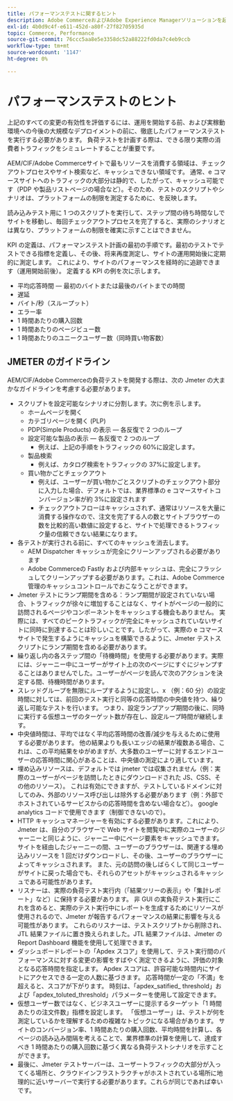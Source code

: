 ```yaml
---
title: パフォーマンステストに関するヒント
description: Adobe CommerceおよびAdobe Experience Managerソリューションを起動するための KPI の設定方法を説明します。
exl-id: 4b0d9c4f-e611-452d-a80f-27f82705935d
topic: Commerce, Performance
source-git-commit: 76ccc5aa8e5e3358dc52a88222fd0da7c4eb9ccb
workflow-type: tm+mt
source-wordcount: '1147'
ht-degree: 0%

---
```


# パフォーマンステストのヒント

上記のすべての変更の有効性を評価するには、運用を開始する前、および実稼動環境への今後の大規模なデプロイメントの前に、徹底したパフォーマンステストを実行する必要があります。 負荷テストを計画する際は、できる限り実際の消費者トラフィックをシミュレートすることが重要です。

AEM/CIF/Adobe Commerceサイトで最もリソースを消費する領域は、チェックアウトプロセスやサイト検索など、キャッシュできない領域です。 通常、e コマースサイトへのトラフィックの大部分は静的で、したがって、キャッシュ可能です（PDP や製品リストページの場合など）。そのため、テストのスクリプトやシナリオは、プラットフォームの制限を測定するために、を反映します。

読み込みテスト用に 1 つのスクリプトを実行して、ステップ間の待ち時間なしでサイトを移動し、毎回チェックアウトプロセスを完了すると、実際のシナリオとは異なり、プラットフォームの制限を確実に示すことはできません。

KPI の定義は、パフォーマンステスト計画の最初の手順です。最初のテストでテストできる指標を定義し、その後、将来再度測定し、サイトの運用開始後に定期的に測定します。 これにより、サイトのパフォーマンスを経時的に追跡できます（運用開始前後）。 定義する KPI の例を次に示します。

- 平均応答時間 — 最初のバイトまたは最後のバイトまでの時間
- 遅延
- バイト/秒（スループット）
- エラー率
- 1 時間あたりの購入回数
- 1 時間あたりのページビュー数
- 1 時間あたりのユニークユーザー数（同時買い物客数）

## JMETER のガイドライン

AEM/CIF/Adobe Commerceの負荷テストを開発する際は、次の Jmeter の大まかなガイドラインを考慮する必要があります。

- スクリプトを設定可能なシナリオに分割します。次に例を示します。
   - ホームページを開く
   - カテゴリページを開く (PLP)
   - PDP(Simple Products) の表示 — 各反復で 2 つのループ
   - 設定可能な製品の表示 — 各反復で 2 つのループ
      - 例えば、上記の手順をトラフィックの 60%に設定します。
   - 製品検索
      - 例えば、カタログ検索をトラフィックの 37%に設定します。
   - 買い物かごとチェックアウト
      - 例えば、ユーザーが買い物かごとスクリプトのチェックアウト部分に入力した場合、デフォルトでは、業界標準の e コマースサイトコンバージョン率が約 3%に設定されます
      - チェックアウトフローはキャッシュされず、通常はリソースを大量に消費する操作なので、注文を完了する人の数とサイトブラウザーの数を比較的高い数値に設定すると、サイトで処理できるトラフィック量の信頼できない結果になります。
- 各テストが実行される前に、すべてのキャッシュを消去します。
   - AEM Dispatcher キャッシュが完全にクリーンアップされる必要があります
   - Adobe Commerceの Fastly および内部キャッシュは、完全にフラッシュしてクリーンアップする必要があります。これは、Adobe Commerce管理のキャッシュコントロールでおこなうことができます。
- Jmeter テストにランプ期間を含める：ランプ期間が設定されていない場合、トラフィックが徐々に増加することはなく、サイトがページの一般的に訪問されるページやコンポーネントをキャッシュする機会もありません。 実際には、すべてのピークトラフィックが完全にキャッシュされていないサイトに同時に到達することは珍しいことです。したがって、実際の e コマースサイトで発生するようにキャッシュを構築できるように、Jmeter テストスクリプトにランプ期間を含める必要があります。
- 繰り返し内の各ステップ間の「待機時間」を使用する必要があります。実際には、ジャーニー中にユーザーがサイト上の次のページにすぐにジャンプすることはありませんでした。ユーザーがページを読んで次のアクションを決定する間、待機時間があります。
- スレッドグループを無限にループするように設定し、x （例：60 分）の設定時間に対しては、前回のテスト実行と同等の応答時間の中央値を持つ、繰り返し可能なテストを行います。 つまり、設定ランプアップ期間の後に、同時に実行する仮想ユーザのターゲット数が存在し、設定ループ時間が継続します。
- 中央値時間は、平均ではなく平均応答時間の改善/減少を与えるために使用する必要があります。 他の結果よりも長いエッジの結果が複数ある場合、これは、この平均結果をゆがめますが、大多数のユーザーに対するエンドユーザーの応答時間に関心があることは、中央値の測定により適しています。
- 埋め込みリソースは、デフォルトでは jmeter では収集されません（例：実際のユーザーがページを訪問したときにダウンロードされた JS、CSS、その他のリソース）。 これは有効にできますが、テストしているドメインに対してのみ、外部のリソース呼び出しは除外する必要があります（例：外部でホストされているサービスからの応答時間を含めない場合など）。 google analytics コードで使用できます（制御できないので）。
- HTTP キャッシュマネージャーを有効にする必要があります。これにより、Jmeter は、自分のブラウザーで Web サイトを閲覧中に実際のユーザーのジャーニーと同じように、ジャーニー中にページ要素をキャッシュできます。 サイトを経由したジャーニーの間、ユーザーのブラウザーは、関連する埋め込みリソースを 1 回だけダウンロードし、その後、ユーザーのブラウザーによってキャッシュされます。 また、元の訪問の後しばらくして同じユーザーがサイトに戻った場合でも、それらのアセットがキャッシュされるキャッシュである可能性があります。
- リスナーは、実際の負荷テスト実行内（「結果ツリーの表示」や「集計レポート」など）に保持する必要があります。 非 GUI の実負荷テスト実行にこれを含めると、実際のテスト実行中にレポートを生成するためにリソースが使用されるので、Jmeter が報告するパフォーマンスの結果に影響を与える可能性があります。 これらのリスナーは、テストスクリプトから削除され、JTL 結果ファイルに置き換えられました。JTL 結果ファイルは、Jmeter の Report Dashboard 機能を使用して処理できます。
- ダッシュボードレポートの「Apdex スコア」を使用して、テスト実行間のパフォーマンスに対する変更の影響をすばやく測定できるように、評価の対象となる応答時間を指定します。 Apdex スコアは、許容可能な時間内にサイトにアクセスできる一定の人数に基づきます。 応答時間が一定の「不満」を超えると、スコアが下がります。 時刻は、「apdex_satified_ threshold」および「apdex_toluted_threshold」パラメーターを使用して設定できます。
- 仮想ユーザー数ではなく、ビジネスユーザーに提示するターゲット「1 時間あたりの注文件数」指標を設定します。 「仮想ユーザー」は、テストが何を測定しているかを理解するための複雑なトピックになる場合があります。 サイトのコンバージョン率、1 時間あたりの購入回数、平均時間を計算し、各ページの読み込み間隔を考えることで、業界標準の計算を使用して、達成すべき 1 時間あたりの購入回数に基づく異なる負荷テストシナリオを示すことができます。
- 最後に、Jmeter テストサーバーは、ユーザートラフィックの大部分が入ってくる場所と、クラウドインフラストラクチャがホストされている場所に地理的に近いサーバーで実行する必要があります。これらが同じであれば幸いです。
